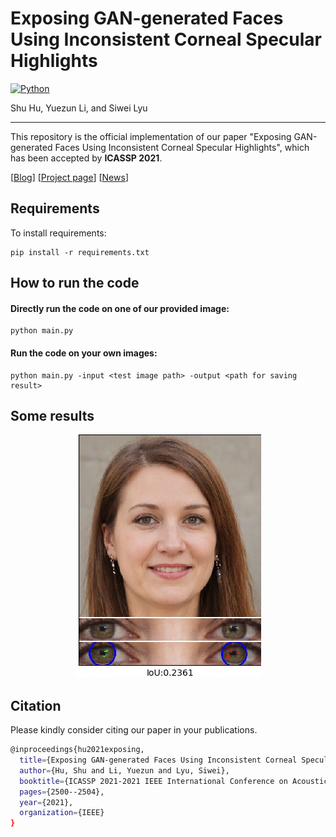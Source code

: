 # Exposing GAN-generated Faces Using Inconsistent Corneal Specular Highlights
[![Python](https://img.shields.io/badge/python-3.6-blue.svg)](https://www.python.org/)

Shu Hu, Yuezun Li, and Siwei Lyu
_________________

This repository is the official implementation of our paper 
"Exposing GAN-generated Faces Using Inconsistent Corneal Specular Highlights", 
which has been accepted by **ICASSP 2021**. 

[<a href="https://medium.com/@heizi.lyu/to-tell-lies-look-into-the-eyes-634bc889866a" target="_blank">Blog</a>] 
[<a href="https://cse.buffalo.edu/ubmdfl/projects/GAN_detect_iris/GAN_Iris.html" target="_blank">Project page</a>] 
[<a href="http://www.buffalo.edu/ubnow/stories/2021/03/deepfake-o-meter.html" target="_blank">News</a>]

## Requirements

To install requirements:

```setup
pip install -r requirements.txt
```

## How to run the code

#### Directly run the code on one of our provided image:

```setup
python main.py
```

#### Run the code on your own images:

```setup
python main.py -input <test image path> -output <path for saving result>
```

## Some results
<p align="center">
    <img src="outputs/seed000000_iris_final.jpg" height="389" width= "297">
</p>

## Citation
Please kindly consider citing our paper in your publications. 
```bash
@inproceedings{hu2021exposing,
  title={Exposing GAN-generated Faces Using Inconsistent Corneal Specular Highlights},
  author={Hu, Shu and Li, Yuezun and Lyu, Siwei},
  booktitle={ICASSP 2021-2021 IEEE International Conference on Acoustics, Speech and Signal Processing (ICASSP)},
  pages={2500--2504},
  year={2021},
  organization={IEEE}
}
```
